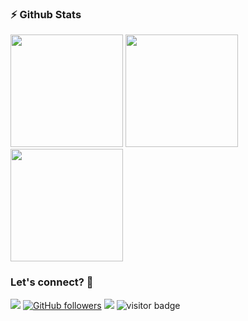 ### ⚡ Github Stats</b></summary>
<div align="left">
<img height="180em" src="https://github-readme-stats.vercel.app/api/top-langs/?username=brunofray&show_icons=true&hide_border=true&layout=compact&langs_count=8&theme=default"/>	
<img height="180em" src="https://github-readme-stats.vercel.app/api?username=brunofray&show_icons=true&hide_border=true&count_private=true&include_all_commits=true&theme=default" />
</div>
<img height="180em" src="https://github-readme-streak-stats.herokuapp.com/?user=brunofray&show_icons=true&hide_border=true&count_private=true&include_all_commits=true&theme=default" />
</div>

### Let's connect? 🤝

<p align="left">

<a href="https://www.linkedin.com/in/brunofray/"><img src="https://img.shields.io/badge/-LinkedIn-0077B5?style=flat&logo=Linkedin&logoColor=white"/></a>
[![GitHub followers](https://img.shields.io/github/followers/brunofray.svg?style=social&label=Follow)](https://github.com/brunofray?tab=followers)
<a href="https://hub.docker.com/u/brunofray/"><img src="https://img.shields.io/badge/DockerHub-brunofray-blue"/></a>
<a>![visitor badge](https://visitor-badge.glitch.me/badge?page_id=brunofray.visitor-badge)</a>

</p>

